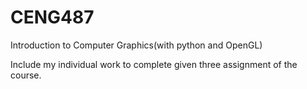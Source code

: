 # CENG487
Introduction to Computer Graphics(with python and OpenGL)

Include my individual work to complete given three assignment of the course.
